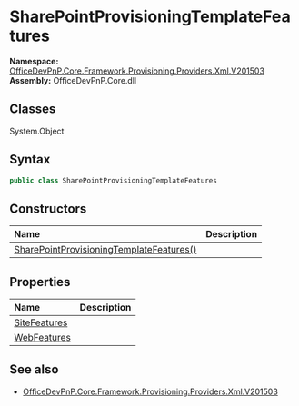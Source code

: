 # SharePointProvisioningTemplateFeatures
  
**Namespace:** [OfficeDevPnP.Core.Framework.Provisioning.Providers.Xml.V201503](OfficeDevPnP.Core.Framework.Provisioning.Providers.Xml.V201503.md)  
**Assembly:** OfficeDevPnP.Core.dll  
## Classes
System.Object  
## Syntax
```C#
public class SharePointProvisioningTemplateFeatures
```
## Constructors
|**Name**|**Description**|
|:-----|:-----|
| [SharePointProvisioningTemplateFeatures()](SharePointProvisioningTemplateFeaturesconstructor1details.md) | 
## Properties
|**Name**|**Description**|
|:-----|:-----|
| [SiteFeatures](SharePointProvisioningTemplateFeatures.SiteFeatures.md) | 
| [WebFeatures](SharePointProvisioningTemplateFeatures.WebFeatures.md) | 
## See also
- [OfficeDevPnP.Core.Framework.Provisioning.Providers.Xml.V201503](OfficeDevPnP.Core.Framework.Provisioning.Providers.Xml.V201503.md)
